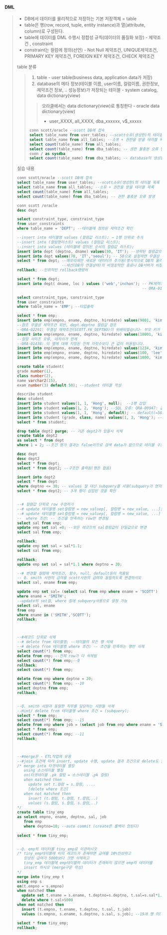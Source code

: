 #### DML

> - DB에서 데이터를 물리적으로 저장하는 기본 저장객체 = table
> - table은 행(row, record, tuple, entity instance)과 열(attribute, column)로 구성된다. 
> - table에 데이터를 DML 수행시 정합성 규칙(데이터의 품질화 보장) - 제약조건 , constraint 
> - constraint는 컬럼에 정의(선언) - Not Null 제약조건, UNIQUE제약조건, PRIMARY KEY 제약조건, FOREIGN KEY 제약조건, CHECK 제약조건 
>
> table 분류 
>
> > 1. table - user table(business data, application data가 저장)
> > 2. database의 메타 정보(테이블 이름, user이름, 컬럼이름, 권한정보, 제약조건 정보, .. 성능정보)가 저장되는 테이블 - system catalog, data dictionary(view)
> >
> > > 오라클에서는 data dictionary(view)로 통칭한다 - oracle data dictionary(view)
> > >
> > > - user_XXXX, all_XXXX, dba_xxxxxx, v$_xxxxx
> >
> > ```sql
> > conn scott/oracle --scott DB에 접속
> > select table_name from user_tables; --scott소유(생성한)의 테이블 목록 
> > select table_name from all_tables; --소유 + 권한을 받을 테이블 목록
> > select count(table_name) from all_tables; 
> > select count(table_name) from dba_tables; -- 권한 불충분 오류 발생 
> > conn / as sysdba 
> > select count(table_name) from dba_tables; -- database의 생성된 전체 테이블 정보확인 
> > ```
> >
> > 
>
> 실습 내용 
>
> ```sql
> conn scott/oracle --scott DB에 접속
> select table_name from user_tables; --scott소유(생성한)의 테이블 목록 
> select table_name from all_tables; --소유 + 권한을 받을 테이블 목록
> select count(table_name) from all_tables; 
> select count(table_name) from dba_tables; -- 권한 불충분 오류 발생 
> 
> conn scott /oracle 
> desc dept 
> 
> select constraint_type, constraint_type
> from user_constraints 
> where table_name = 'DEPT'; --테이블에 정의된 제약조건 확인 
> 
> --insert into 테이블명 values (컬럼값 리스트); → 1행 단위로 추가 
> --insert into (컬럼명리스트) values (컬럼값 리스트); 
> --insert into values (테이블에 정의된 순서의 컬럼값 리스트); 
> insert into dept (deptno, dname) values(50, 'IT'); --생략된 컬럼값으로 자동으로 null 값으로 저장됨 
> insert into dept values(70, 'IT','seoul'); -- 50으로 설정하면 무결성 오류때문에 충돌발생(에러)  
> select * from dept; --메모리에만 새로운 데이터가 추가됨(명시적으로 DB의 물리적 저장소(file)에 저장시키는 명령어를 실행시켜야 저장(영속성) 됨) 
>                     --세션(DB의 연결상태)의 비정상적인 종료나 DB서버가 비정상적으로 종료되면 데이터는 자동으로 rollback(취소) 됨 
> rollback; --인위적인 rollback명령어
> 
> select * from dept;
> insert into dept( dname, loc ) values ('web','inchon'); -- PK제약조건 위배, 오류 
>                                                         -- ORA-01400: NULL을 ("SCOTT"."DEPT"."DEPTNO") 안에 삽입할 수 없습니다
> 
> select constraint_type, constraint_type
> from user_constraints
> where table_name = 'EMP'; --타입출력
> 
> select * from emp;
> insert into emp(empno, ename, deptno, hiredate) values(9001, 'kim', 80, sysdate); 
> --참조 무결성 제약조건 위반, dept.deptno 컬럼값 참조 
> --ORA-02291: 무결성 제약조건(SCOTT.FK_DEPTNO)이 위배되었습니다- 부모 키가 없습니다
> insert into emp(empno, ename, deptno, hiredate) values(10001, 'kim', 80, sysdate);
> --컬럼 사이즈 오류, 네자리가 한계
> --ORA-01438: 이 열에 대해 지정된 전체 자릿수보다 큰 값이 허용됩니다.
> insert into emp(empno, ename, deptno, hiredate) values(1234, 'kim', 50, sysdate);
> insert into emp(empno, ename, deptno, hiredate) values(100, 'lee', 50, to_date('19-03-05')); --값으로 함수로부터 반환된 값 가능 
> insert into emp(empno, ename, deptno, hiredate) values(1000, 'kim', 50, null); --명시적으로 null 사용 가능 
> 
> create table student(
> grade number(1),
> class number(2),
> name varchar2(15),
> exam number(3) default 50); --student 테이블 작성
> 
> describe student 
> desc student 
> insert into student values(1, 1, 'Hong', null);  --1행 삽입
> insert into student values(1, 2, 'Hong'); --SQL 오류: ORA-00947: 값의 수가 충분하지 않습니다
> insert into student values(1, 1, 'Hong', default); -- default(=50)로 추가됨 
> insert into student (grade, class, name) values(1, 3, 'Hong'); --생략된 컬럼값? default(=50)로 추가됨 
> select * from student;
> 
> drop table dept2 purge; -- 기존 dept2가 있을시 삭제 
> create table dept2
> as select * from dept 
> where 1 = 2; --조건 평가 결과는 false이므로 검색 data가 없으므로 테이블 구조만 복제됨 
> 
> desc dept                                           
> desc dept2
> select * from dept;
> select * from dept2; --구조만 출력됨(행은 없음) 
> 
> insert into dept2
> select * from dept 
> where deptno <= 30; -- values 절 대신 subquery를 사용(subquery가 먼저 수행된다.) 
> select * from dept2; -- 3개 행이 삽입된 것을 확인 
> 
> 
> --# 컬럼값 단위로 row 수정하기 
> --# update 테이블명 set컬럼명 = new_valuep[, 컬럼명 = new_value, ...];
> --# update 테이블명 set컬럼명 = new_valuep[, 컬럼명 = new_value, ...]
> --  where 조건; -- 조건을 만족하는 row만 변경됨 
> select sal from emp;
> update emp set sal =0; --모든 레코드의 sal컬럼값이 단일값으로 변경 
> select sal from emp;
> 
> rollback;
> update emp set sal = sal*1.1;
> select sal from emp;
> 
> rollback;
> update emp set sal = sal*1.1 where deptno = 20;
> 
> --# 변경할 컬럼에 제약조건, 함수, null, default등이 적용됨 
> -- Q. smith 사원의 급여를 scott사원의 급여와 동일하도록 변경하시오 
> select sal, ename from emp;
> 
> update emp set sal= (select sal from emp where ename = 'SCOTT')
> where ename = 'SMITH';
> --update의 set절, where 절에 subquery사용으로 설정 가능 
> select sal, ename 
> from emp 
> where ename in ('SMITH','SCOTT');
> rollback;
> 
> 
> 
> --#레코드 단위로 삭제 
> --# delete from 테이블명; --테이블의 모든 행 삭제
> --# delete from 테이블명 where 조건; -- 조건을 만족하는 행만 삭제 
> select count(*) from emp;
> delete from emp; --전체 row가 다 삭제됨 
> select count(*) from emp;--0
> rollback;
> select count(*) from emp;
> 
> delete from emp where deptno = 20;
> select count(*) from emp; --10
> select deptno from emp;
> rollback;
> 
> 
> --Q. smith 사원과 동일한 직무를 담당하는 사원들 삭제 
> --Hint/ delete from 테이블명 where 조건 = (subquery);
> select * from emp;
> select count(*) from emp; --15
> delete from emp where job = (select job from emp where ename = 'SMITH'); --4개 행 삭제 
> select * from emp; 
> select count(*) from emp; --11
> rollback;
> 
> 
> 
> --#merge문 - ETL작업에 유용 
> --#join 조건에 따라 insert, update 수행, update 결과 조건으로 delete도 함께 수행 
> /* merge into 타겟테이블 별칭 
>    using 소스테이블 별칭 
>    on(타겟테이블 .pk 컬럼 = 소스테이블 .pk 컬럼)
>    when matched then 
>      update set t.컬럼 = s.컬럼, ....
>      [delete where 조건]
>    when not matched then 
>      insert (t.컬럼, t.컬럼, t.컬럼,..)
>      values (s.컬럼, s.컬럼, s.컬럼,..) 
> */
> create table tiny_emp
> as select empno, ename, deptno, sal, job 
>    from emp 
>    where deptno=10; --auto commit (create은 롤백이 안된다)
>    
> select * from tiny_emp;
> 
> 
> --Q. emp의 데이터를 tiny_emp로 이관하시오 
> /* tiny_emp테이블에 이미 레코드가 존재하면 급여를 10%인상하고 
>    인상된 급여가 5000보다 크면 삭제하고 
>    tiny_emp 테이블에 emp테이블의 데이터가 존재하지 않으면 emp의 데이터를 
>    insert 하시오 (merge구문 작성) 
> */
> merge into tiny_emp t 
> using emp s 
> on(t.empno = s.empno)
> when matched then 
>   update set t.ename = s.ename, t.deptno=s.deptno, t.sal=s.sal*1.1, t.job=s.job
>   delete where t.sal>5000
> when not matched then 
>   insert (t.empno, t.ename, t.deptno, t.sal, t.job)
>   values (s.empno, s.ename, s.deptno, s.sal, s.job); --15개 행 이(가) 병합되었습니다.
> 
> select * from tiny_emp;
> rollback;
> 
> ```
>
> 

